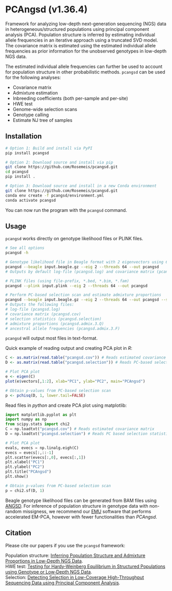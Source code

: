 # PCAngsd (v1.36.4)

Framework for analyzing low-depth next-generation sequencing (NGS) data in heterogeneous/structured populations using principal component analysis (PCA). Population structure is inferred by estimating individual allele frequencies in an iterative approach using a truncated SVD model. The covariance matrix is estimated using the estimated individual allele frequencies as prior information for the unobserved genotypes in low-depth NGS data.

The estimated individual allele frequencies can further be used to account for population structure in other probabilistic methods. `pcangsd` can be used for the following analyses:

* Covariance matrix
* Admixture estimation
* Inbreeding coefficients (both per-sample and per-site)
* HWE test
* Genome-wide selection scans
* Genotype calling
* Estimate NJ tree of samples


## Installation
```bash
# Option 1: Build and install via PyPI
pip install pcangsd

# Option 2: Download source and install via pip
git clone https://github.com/Rosemeis/pcangsd.git
cd pcangsd
pip install .

# Option 3: Download source and install in a new Conda environment
git clone https://github.com/Rosemeis/pcangsd.git
conda env create -f pcangsd/environment.yml
conda activate pcangsd
```
You can now run the program with the `pcangsd` command.

## Usage
`pcangsd` works directly on genotype likelihood files or PLINK files.
```bash
# See all options
pcangsd -h

# Genotype likelihood file in Beagle format with 2 eigenvectors using 64 threads
pcangsd --beagle input.beagle.gz --eig 2 --threads 64 --out pcangsd
# Outputs by default log-file (pcangsd.log) and covariance matrix (pcangsd.cov)

# PLINK files (using file-prefix, *.bed, *.bim, *.fam)
pcangsd --plink input.plink --eig 2 --threads 64 --out pcangsd

# Perform PC-based selection scan and estimate admixture proportions
pcangsd --beagle input.beagle.gz --eig 2 --threads 64 --out pcangsd --selection --admix
# Outputs the following files:
# log-file (pcangsd.log)
# covariance matrix (pcangsd.cov)
# selection statistics (pcangsd.selection)
# admixture proportions (pcangsd.admix.3.Q)
# ancestral allele frequencies (pcangsd.admix.3.F)
```
`pcangsd` will output most files in text-format.

Quick example of reading output and creating PCA plot in *R*:
```R
C <- as.matrix(read.table("pcangsd.cov")) # Reads estimated covariance matrix
D <- as.matrix(read.table("pcangsd.selection")) # Reads PC-based selection statistics

# Plot PCA plot
e <- eigen(C)
plot(e$vectors[,1:2], xlab="PC1", ylab="PC2", main="PCAngsd")

# Obtain p-values from PC-based selection scan
p <- pchisq(D, 1, lower.tail=FALSE)
```

Read files in *python* and create PCA plot using matplotlib:
```python
import matplotlib.pyplot as plt
import numpy as np
from scipy.stats import chi2
C = np.loadtxt("pcangsd.cov") # Reads estimated covariance matrix
D = np.loadtxt("pcangsd.selection") # Reads PC based selection statistics

# Plot PCA plot
evals, evecs = np.linalg.eigh(C)
evecs = evecs[:,::-1]
plt.scatter(evecs[:,0], evecs[:,1])
plt.xlabel("PC1")
plt.ylabel("PC2")
plt.title("PCAngsd")
plt.show()

# Obtain p-values from PC-based selection scan
p = chi2.sf(D, 1)
```

Beagle genotype likelihood files can be generated from BAM files using [ANGSD](https://github.com/ANGSD/angsd). For inference of population structure in genotype data with non-random missigness, we recommend our [EMU](https://github.com/Rosemeis/emu) software that performs accelerated EM-PCA, however with fewer functionalities than *PCAngsd*.

## Citation
Please cite our papers if you use the `pcangsd` framework:

Population structure: [Inferring Population Structure and Admixture Proportions in Low-Depth NGS Data](http://www.genetics.org/content/210/2/719).\
HWE test: [Testing for Hardy‐Weinberg Equilibrium in Structured Populations using Genotype or Low‐Depth NGS Data](https://onlinelibrary.wiley.com/doi/abs/10.1111/1755-0998.13019).\
Selection: [Detecting Selection in Low-Coverage High-Throughput Sequencing Data using Principal Component Analysis](https://bmcbioinformatics.biomedcentral.com/articles/10.1186/s12859-021-04375-2).
